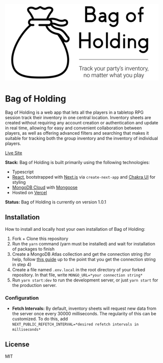 ![](/assets/images/GitHub_Banner.png?raw=true)

# Bag of Holding

Bag of Holding is a web app that lets all the players in a  tabletop RPG session track their inventory in one central location. Inventory sheets are created without requiring any account creation or authentication and update in real time, allowing for easy and convenient collaboration between players, as well as offering advanced filters and searching that makes it suitable for tracking both the group inventory and the inventory of individual players. 

[Live Site](https://www.bagofholding.cloud/)

**Stack:** Bag of Holding is built primarily using the following technologies:

- Typescript
- [React](https://github.com/facebook/react), bootstrapped with [Next.js](https://github.com/vercel/next.js/) via `create-next-app` and [Chakra UI](https://github.com/chakra-ui/chakra-ui/) for styling
- [MongoDB Cloud](https://www.mongodb.com/cloud) with [Mongoose](https://github.com/Automattic/mongoose)
- Hosted on [Vercel](https://vercel.com/)

**Status:** Bag of Holding is currently on version 1.0.1

## Installation

How to install and locally host your own installation of Bag of Holding:

1. Fork + Clone this repository
2. Run the `yarn` command (yarn must be installed) and wait for installation of packages to finish
3. Create a MongoDB Atlas collection and get the connection string (for help, follow [this guide](https://dev.to/dalalrohit/how-to-connect-to-mongodb-atlas-using-node-js-k9i) up to the point that you get the connection string in step 4)
4. Create a file named `.env.local` in the root directory of your forked repository. In that file, write `MONGO_URL=*your connection string*`
5. Run `yarn start:dev` to run the development server, or just `yarn start` for the production server.

### Configuration

- **Fetch Intervals:** By default, inventory sheets will request new data from the server once every 30000 milliseconds. The regularity of this can be customized. To do this, add `NEXT_PUBLIC_REFETCH_INTERVAL=*desired refetch intervals in milliseconds*`

## License

MIT